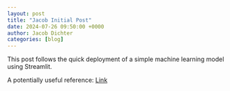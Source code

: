 ```yaml
---
layout: post
title: "Jacob Initial Post"
date: 2024-07-26 09:50:00 +0000
author: Jacob Dichter
categories: [blog]
---
```


This post follows the quick deployment of a simple machine learning model using Streamlit.

A potentially useful reference:
<a href="https://machinelearningmastery.com/how-to-quickly-deploy-machine-learning-models-streamlit/?ref=dailydev">Link</a>
